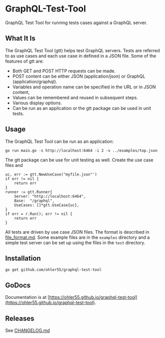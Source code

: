 # GraphQL-Test-Tool

GraphQL Test Tool for running tests cases against a GraphQL server.

## What It Is

The GraphQL Test Tool (gtt) helps test GraphQL servers. Tests are
referred to as use cases and each use case in defined in a JSON
file. Some of the features of gtt are:

 - Both GET and POST HTTP requests can be made.
 - POST content can be either JSON (application/json) or GraphQL (application/graphql).
 - Variables and operation name can be specified in the URL or in JSON content,
 - Values can be remembered and reused in subsequent steps.
 - Various display options.
 - Can be run as an application or the gtt package can be used in unit tests.

## Usage

The GraphQL Test Tool can be run as an application:

```
go run main.go -s http://localhost:6464 -i 2 -v ../examples/top.json
```
The gtt package can be use for unit testing as well. Create the use case files and

```
uc, err := gtt.NewUseCase("myfile.json"')
if err != nil {
    return err
}
runner := gtt.Runner{
    Server: "http://localhost:6464",
    Base:  "/graphql",
    UseCases: []*gtt.UseCase{uc},
}
if err = r.Run(); err != nil {
    return err
}
```

All tests are driven by use case JSON files. The format is described
in [file_format.md](file_format.md). Some example files are in the
`examples` directory and a simple test server can be set up using the
files in the `test` directory.

## Installation

```
go get github.com/ohler55/graphql-test-tool
```

## GoDocs

Documentation is at [https://ohler55.github.io/graphql-test-tool](https://ohler55.github.io/graphql-test-tool).

## Releases

See [CHANGELOG.md](CHANGELOG.md)

